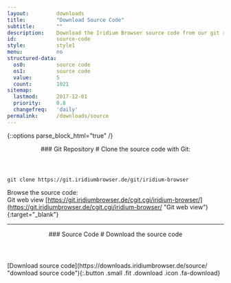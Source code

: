 ```yaml
---
layout:			downloads
title:			"Download Source Code"
subtitle:		""
description:	Download the Iridium Browser source code from our git repository using the command line or simply download the tar.gz file.
id:				source-code
style:			style1
menu:			no
structured-data:
  os0:			source code
  os1:			source code
  value:		5
  count:		1021
sitemap:
  lastmod:		2017-12-01
  priority:		0.8
  changefreq:	'daily'
permalink:		/downloads/source
---
```


{::options parse_block_html="true" /}
<div class="container w-50">
<div class="icon dl fa-github"></div>
<header>
### Git Repository #
Clone the source code with Git:
</header>

	git clone https://git.iridiumbrowser.de/git/iridium-browser

Browse the source code:<br/>
Git web view  [https://git.iridiumbrowser.de/cgit.cgi/iridium-browser/](https://git.iridiumbrowser.de/cgit.cgi/iridium-browser/ "Git web view"){:target="_blank"}

---

</div>
<div class="icon dl fa-code"></div>
<header>
### Source Code #
Download the source code
</header>
<div class="container w-25">
<div class="row">
<div class="col-12 align-center">
[Download source code](https://downloads.iridiumbrowser.de/source/ "download source code"){:.button .small .fit .download .icon .fa-download}
</div>
</div>
</div>